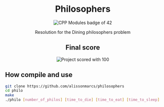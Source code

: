 <div align="center">
	<h1>Philosophers</h1>
	<img src="https://i.imgur.com/LMdXWVp.png" alt="CPP Modules badge of 42"/>
	<p align="center"> Resolution for the Dining philosophers problem </p>
</div>

<div align="center">
	<h2>Final score</h2>
	<img src="https://i.imgur.com/wGxDHM0.png" alt="Project scored with 100">
</div>

## How compile and use

```bash
git clone https://github.com/alissonmarcs/philosophers
cd philo
make
./philo [number_of_philos] [time_to_die] [time_to_eat] [time_to_sleep]
```

